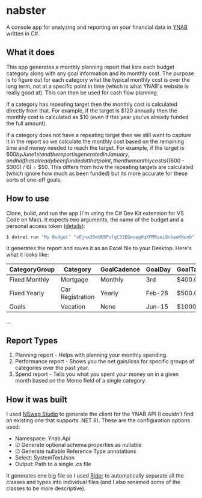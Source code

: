 # nabster
A console app for analyzing and reporting on your financial data in [YNAB](https://www.youneedabudget.com) written in C#.

## What it does
This app generates a monthly planning report that lists each budget category along with any goal information and its monthly cost. The purpose is to figure out for each category what the typical monthly cost is over the long term, not at a specific point in time (which is what YNAB's website is really good at). This can then be used for cash flow planning.

If a category has repeating target then the monthly cost is calculated directly from that. For example, if the target is $120 annually then the monthly cost is calculated as $10 (even if this year you've already funded the full amount).

If a category does not have a repeating target then we still want to capture it in the report so we calculate the monthly cost based on the remaining time and money needed to reach the target. For example, if the target is $600 by June 1st and the report is generated in January, and half has already been funded at that point, then the monthly cost is (($600 - $300) / 6) = $50. This differs from how the repeating targets are calculated (which ignore how much as been funded) but its more accurate for these sorts of one-off goals.

## How to use
Clone, build, and run the app (I'm using the C# Dev Kit extension for VS Code on Mac). It expects two arguments, the name of the budget and a personal access token ([details](https://api.ynab.com/)):

``` bash
$ dotnet run "My Budget" "oEjna39mUK9PsfgC33EQwoegHqXPMRsei9nbaeKNenb"
```

It generates the report and saves it as an Excel file to your Desktop. Here's what it looks like:

| CategoryGroup | Category | GoalCadence | GoalDay | GoalTarget | MonthlyCost | GoalPctComplete |
|-------------------|----------|-------------|---------|------------|-------------|------------------------|
| Fixed Monthly | Mortgage | Monthly | 3rd | $400.00 | $400.00 | 100% |
| Fixed Yearly | Car Registration | Yearly | Feb-28 | $500.00 | $41.67 | 100% |
| Goals | Vacation | None | Jun-15 | $1000.00 | $150.00 | 30% |
...

## Report Types

1. Planning report - Helps with planning your monthly spending.
2. Performance report - Shows you the net gain/loss for specific groups of categories over the past year.
3. Spend report - Tells you what you spent your money on in a given month based on the Memo field of a single category.

## How it was built
I used [NSwag Studio](https://github.com/RicoSuter/NSwag/wiki/NSwagStudio) to generate the client for the YNAB API (I couldn't find an existing one that supports .NET 8). These are the configuration options used:
- Namespace: Ynab.Api
- ☑ Generate optional schema properties as nullable
- ☑ Generate nullable Reference Type annotations
- Select: SystemTextJson
- Output: Path to a single .cs file

It generates one big file so I used [Rider](https://www.jetbrains.com/rider/) to automatically separate all the classes and types into individual files (and I also renamed some of the classes to be more descriptive).